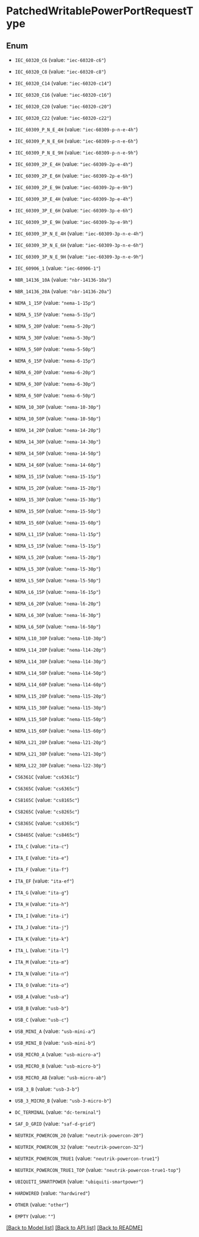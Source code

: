 # PatchedWritablePowerPortRequestType

## Enum


* `IEC_60320_C6` (value: `"iec-60320-c6"`)

* `IEC_60320_C8` (value: `"iec-60320-c8"`)

* `IEC_60320_C14` (value: `"iec-60320-c14"`)

* `IEC_60320_C16` (value: `"iec-60320-c16"`)

* `IEC_60320_C20` (value: `"iec-60320-c20"`)

* `IEC_60320_C22` (value: `"iec-60320-c22"`)

* `IEC_60309_P_N_E_4H` (value: `"iec-60309-p-n-e-4h"`)

* `IEC_60309_P_N_E_6H` (value: `"iec-60309-p-n-e-6h"`)

* `IEC_60309_P_N_E_9H` (value: `"iec-60309-p-n-e-9h"`)

* `IEC_60309_2P_E_4H` (value: `"iec-60309-2p-e-4h"`)

* `IEC_60309_2P_E_6H` (value: `"iec-60309-2p-e-6h"`)

* `IEC_60309_2P_E_9H` (value: `"iec-60309-2p-e-9h"`)

* `IEC_60309_3P_E_4H` (value: `"iec-60309-3p-e-4h"`)

* `IEC_60309_3P_E_6H` (value: `"iec-60309-3p-e-6h"`)

* `IEC_60309_3P_E_9H` (value: `"iec-60309-3p-e-9h"`)

* `IEC_60309_3P_N_E_4H` (value: `"iec-60309-3p-n-e-4h"`)

* `IEC_60309_3P_N_E_6H` (value: `"iec-60309-3p-n-e-6h"`)

* `IEC_60309_3P_N_E_9H` (value: `"iec-60309-3p-n-e-9h"`)

* `IEC_60906_1` (value: `"iec-60906-1"`)

* `NBR_14136_10A` (value: `"nbr-14136-10a"`)

* `NBR_14136_20A` (value: `"nbr-14136-20a"`)

* `NEMA_1_15P` (value: `"nema-1-15p"`)

* `NEMA_5_15P` (value: `"nema-5-15p"`)

* `NEMA_5_20P` (value: `"nema-5-20p"`)

* `NEMA_5_30P` (value: `"nema-5-30p"`)

* `NEMA_5_50P` (value: `"nema-5-50p"`)

* `NEMA_6_15P` (value: `"nema-6-15p"`)

* `NEMA_6_20P` (value: `"nema-6-20p"`)

* `NEMA_6_30P` (value: `"nema-6-30p"`)

* `NEMA_6_50P` (value: `"nema-6-50p"`)

* `NEMA_10_30P` (value: `"nema-10-30p"`)

* `NEMA_10_50P` (value: `"nema-10-50p"`)

* `NEMA_14_20P` (value: `"nema-14-20p"`)

* `NEMA_14_30P` (value: `"nema-14-30p"`)

* `NEMA_14_50P` (value: `"nema-14-50p"`)

* `NEMA_14_60P` (value: `"nema-14-60p"`)

* `NEMA_15_15P` (value: `"nema-15-15p"`)

* `NEMA_15_20P` (value: `"nema-15-20p"`)

* `NEMA_15_30P` (value: `"nema-15-30p"`)

* `NEMA_15_50P` (value: `"nema-15-50p"`)

* `NEMA_15_60P` (value: `"nema-15-60p"`)

* `NEMA_L1_15P` (value: `"nema-l1-15p"`)

* `NEMA_L5_15P` (value: `"nema-l5-15p"`)

* `NEMA_L5_20P` (value: `"nema-l5-20p"`)

* `NEMA_L5_30P` (value: `"nema-l5-30p"`)

* `NEMA_L5_50P` (value: `"nema-l5-50p"`)

* `NEMA_L6_15P` (value: `"nema-l6-15p"`)

* `NEMA_L6_20P` (value: `"nema-l6-20p"`)

* `NEMA_L6_30P` (value: `"nema-l6-30p"`)

* `NEMA_L6_50P` (value: `"nema-l6-50p"`)

* `NEMA_L10_30P` (value: `"nema-l10-30p"`)

* `NEMA_L14_20P` (value: `"nema-l14-20p"`)

* `NEMA_L14_30P` (value: `"nema-l14-30p"`)

* `NEMA_L14_50P` (value: `"nema-l14-50p"`)

* `NEMA_L14_60P` (value: `"nema-l14-60p"`)

* `NEMA_L15_20P` (value: `"nema-l15-20p"`)

* `NEMA_L15_30P` (value: `"nema-l15-30p"`)

* `NEMA_L15_50P` (value: `"nema-l15-50p"`)

* `NEMA_L15_60P` (value: `"nema-l15-60p"`)

* `NEMA_L21_20P` (value: `"nema-l21-20p"`)

* `NEMA_L21_30P` (value: `"nema-l21-30p"`)

* `NEMA_L22_30P` (value: `"nema-l22-30p"`)

* `CS6361C` (value: `"cs6361c"`)

* `CS6365C` (value: `"cs6365c"`)

* `CS8165C` (value: `"cs8165c"`)

* `CS8265C` (value: `"cs8265c"`)

* `CS8365C` (value: `"cs8365c"`)

* `CS8465C` (value: `"cs8465c"`)

* `ITA_C` (value: `"ita-c"`)

* `ITA_E` (value: `"ita-e"`)

* `ITA_F` (value: `"ita-f"`)

* `ITA_EF` (value: `"ita-ef"`)

* `ITA_G` (value: `"ita-g"`)

* `ITA_H` (value: `"ita-h"`)

* `ITA_I` (value: `"ita-i"`)

* `ITA_J` (value: `"ita-j"`)

* `ITA_K` (value: `"ita-k"`)

* `ITA_L` (value: `"ita-l"`)

* `ITA_M` (value: `"ita-m"`)

* `ITA_N` (value: `"ita-n"`)

* `ITA_O` (value: `"ita-o"`)

* `USB_A` (value: `"usb-a"`)

* `USB_B` (value: `"usb-b"`)

* `USB_C` (value: `"usb-c"`)

* `USB_MINI_A` (value: `"usb-mini-a"`)

* `USB_MINI_B` (value: `"usb-mini-b"`)

* `USB_MICRO_A` (value: `"usb-micro-a"`)

* `USB_MICRO_B` (value: `"usb-micro-b"`)

* `USB_MICRO_AB` (value: `"usb-micro-ab"`)

* `USB_3_B` (value: `"usb-3-b"`)

* `USB_3_MICRO_B` (value: `"usb-3-micro-b"`)

* `DC_TERMINAL` (value: `"dc-terminal"`)

* `SAF_D_GRID` (value: `"saf-d-grid"`)

* `NEUTRIK_POWERCON_20` (value: `"neutrik-powercon-20"`)

* `NEUTRIK_POWERCON_32` (value: `"neutrik-powercon-32"`)

* `NEUTRIK_POWERCON_TRUE1` (value: `"neutrik-powercon-true1"`)

* `NEUTRIK_POWERCON_TRUE1_TOP` (value: `"neutrik-powercon-true1-top"`)

* `UBIQUITI_SMARTPOWER` (value: `"ubiquiti-smartpower"`)

* `HARDWIRED` (value: `"hardwired"`)

* `OTHER` (value: `"other"`)

* `EMPTY` (value: `""`)


[[Back to Model list]](../README.md#documentation-for-models) [[Back to API list]](../README.md#documentation-for-api-endpoints) [[Back to README]](../README.md)


